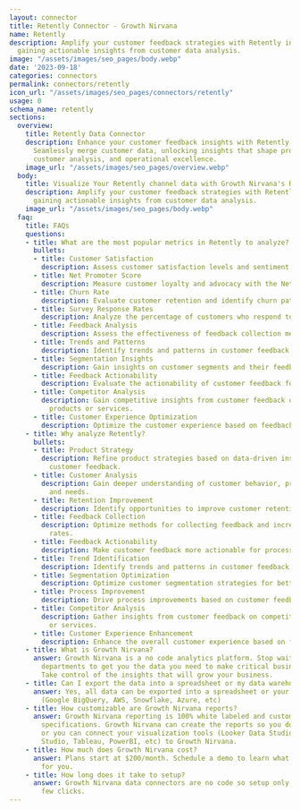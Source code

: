 ```yaml
---
layout: connector
title: Retently Connector - Growth Nirvana
name: Retently
description: Amplify your customer feedback strategies with Retently integration,
  gaining actionable insights from customer data analysis.
image: "/assets/images/seo_pages/body.webp"
date: '2023-09-18'
categories: connectors
permalink: connectors/retently
icon_url: "/assets/images/seo_pages/connectors/retently"
usage: 0
schema_name: retently
sections:
  overview:
    title: Retently Data Connector
    description: Enhance your customer feedback insights with Retently integration.
      Seamlessly merge customer data, unlocking insights that shape product strategies,
      customer analysis, and operational excellence.
    image_url: "/assets/images/seo_pages/overview.webp"
  body:
    title: Visualize Your Retently channel data with Growth Nirvana's Retently Connector
    description: Amplify your customer feedback strategies with Retently integration,
      gaining actionable insights from customer data analysis.
    image_url: "/assets/images/seo_pages/body.webp"
  faq:
    title: FAQs
    questions:
    - title: What are the most popular metrics in Retently to analyze?
      bullets:
      - title: Customer Satisfaction
        description: Assess customer satisfaction levels and sentiment analysis.
      - title: Net Promoter Score
        description: Measure customer loyalty and advocacy with the Net Promoter Score.
      - title: Churn Rate
        description: Evaluate customer retention and identify churn patterns.
      - title: Survey Response Rates
        description: Analyze the percentage of customers who respond to feedback surveys.
      - title: Feedback Analysis
        description: Assess the effectiveness of feedback collection methods.
      - title: Trends and Patterns
        description: Identify trends and patterns in customer feedback to drive improvements.
      - title: Segmentation Insights
        description: Gain insights on customer segments and their feedback preferences.
      - title: Feedback Actionability
        description: Evaluate the actionability of customer feedback for process improvements.
      - title: Competitor Analysis
        description: Gain competitive insights from customer feedback on competing
          products or services.
      - title: Customer Experience Optimization
        description: Optimize the customer experience based on feedback insights.
    - title: Why analyze Retently?
      bullets:
      - title: Product Strategy
        description: Refine product strategies based on data-driven insights from
          customer feedback.
      - title: Customer Analysis
        description: Gain deeper understanding of customer behavior, preferences,
          and needs.
      - title: Retention Improvement
        description: Identify opportunities to improve customer retention rates.
      - title: Feedback Collection
        description: Optimize methods for collecting feedback and increasing response
          rates.
      - title: Feedback Actionability
        description: Make customer feedback more actionable for process improvements.
      - title: Trend Identification
        description: Identify trends and patterns in customer feedback to drive improvements.
      - title: Segmentation Optimization
        description: Optimize customer segmentation strategies for better targeting.
      - title: Process Improvement
        description: Drive process improvements based on customer feedback insights.
      - title: Competitor Analysis
        description: Gather insights from customer feedback on competitors' products
          or services.
      - title: Customer Experience Enhancement
        description: Enhance the overall customer experience based on feedback insights.
    - title: What is Growth Nirvana?
      answer: Growth Nirvana is a no code analytics platform. Stop waiting for other
        departments to get you the data you need to make critical business decisions.
        Take control of the insights that will grow your business.
    - title: Can I export the data into a spreadsheet or my data warehouse?
      answer: Yes, all data can be exported into a spreadsheet or your data warehouse
        (Google BigQuery, AWS, Snowflake, Azure, etc)
    - title: How customizable are Growth Nirvana reports?
      answer: Growth Nirvana reporting is 100% white labeled and customized to your
        specifications. Growth Nirvana can create the reports so you don’t have to
        or you can connect your visualization tools (Looker Data Studio/Google Data
        Studio, Tableau, PowerBI, etc) to Growth Nirvana.
    - title: How much does Growth Nirvana cost?
      answer: Plans start at $200/month. Schedule a demo to learn what plan is best
        for you.
    - title: How long does it take to setup?
      answer: Growth Nirvana data connectors are no code so setup only requires a
        few clicks.
---
```

